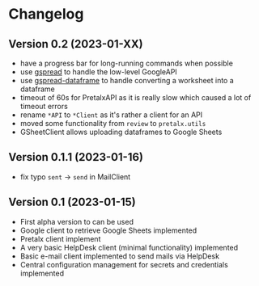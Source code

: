 # Changelog

## Version 0.2 (2023-01-XX)

- have a progress bar for long-running commands when possible
- use [gspread](https://docs.gspread.org/) to handle the low-level GoogleAPI
- use [gspread-dataframe](https://gspread-dataframe.readthedocs.io/) to handle converting a worksheet into a dataframe
- timeout of 60s for PretalxAPI as it is really slow which caused a lot of timeout errors
- rename `*API` to `*Client` as it's rather a client for an API
- moved some functionality from `review` to `pretalx.utils`
- GSheetClient allows uploading dataframes to Google Sheets

## Version 0.1.1 (2023-01-16)

- fix typo `sent` -> `send` in MailClient

## Version 0.1 (2023-01-15)

- First alpha version to can be used
- Google client to retrieve Google Sheets implemented
- Pretalx client implement
- A very basic HelpDesk client (minimal functionality) implemented
- Basic e-mail client implemented to send mails via HelpDesk
- Central configuration management for secrets and credentials implemented
